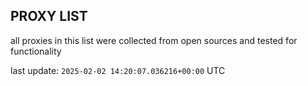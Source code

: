 ## PROXY LIST

all proxies in this list were collected from open sources and tested for functionality

last update: `2025-02-02 14:20:07.036216+00:00` UTC